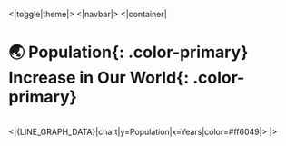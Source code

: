 <|toggle|theme|>
<|navbar|>
<|container|

# 🌏 **Population**{: .color-primary} Increase in Our **World**{: .color-primary}

<br />
<|{LINE_GRAPH_DATA}|chart|y=Population|x=Years|color=#ff6049|>
|>
